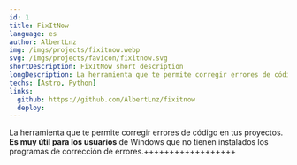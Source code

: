 ```yaml
---
id: 1
title: FixItNow
language: es
author: AlbertLnz
img: /imgs/projects/fixitnow.webp
svg: /imgs/projects/favicon/fixitnow.svg
shortDescription: FixItNow short description
longDescription: La herramienta que te permite corregir errores de código en tus proyectos. **Es muy útil para los usuarios** de Windows que no tienen instalados los programas de corrección de errores.
techs: [Astro, Python]
links:
  github: https://github.com/AlbertLnz/fixitnow
  deploy:
---
```


La herramienta que te permite corregir errores de código en tus proyectos. **Es muy útil para los usuarios** de Windows que no tienen instalados los programas de corrección de errores.++++++++++++++++++
